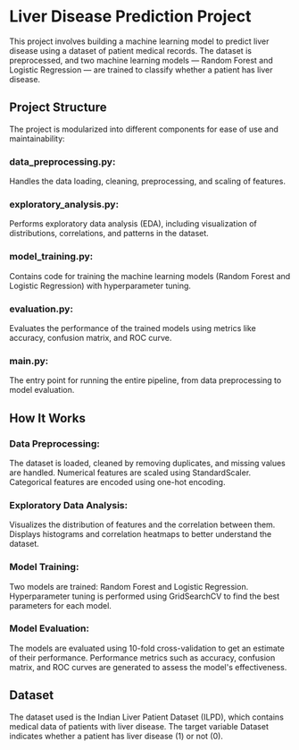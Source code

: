 # Liver Disease Prediction Project
This project involves building a machine learning model to predict liver disease using a dataset of patient medical records. The dataset is preprocessed, and two machine learning models — Random Forest and Logistic Regression — are trained to classify whether a patient has liver disease.

## Project Structure
The project is modularized into different components for ease of use and maintainability:

### data_preprocessing.py: 
Handles the data loading, cleaning, preprocessing, and scaling of features.
### exploratory_analysis.py: 
Performs exploratory data analysis (EDA), including visualization of distributions, correlations, and patterns in the dataset.
### model_training.py: 
Contains code for training the machine learning models (Random Forest and Logistic Regression) with hyperparameter tuning.
### evaluation.py: 
Evaluates the performance of the trained models using metrics like accuracy, confusion matrix, and ROC curve.
### main.py: 
The entry point for running the entire pipeline, from data preprocessing to model evaluation.

## How It Works
### Data Preprocessing:
The dataset is loaded, cleaned by removing duplicates, and missing values are handled.
Numerical features are scaled using StandardScaler.
Categorical features are encoded using one-hot encoding.

### Exploratory Data Analysis:
Visualizes the distribution of features and the correlation between them.
Displays histograms and correlation heatmaps to better understand the dataset.

### Model Training:
Two models are trained: Random Forest and Logistic Regression.
Hyperparameter tuning is performed using GridSearchCV to find the best parameters for each model.

### Model Evaluation:
The models are evaluated using 10-fold cross-validation to get an estimate of their performance.
Performance metrics such as accuracy, confusion matrix, and ROC curves are generated to assess the model's effectiveness.

## Dataset
The dataset used is the Indian Liver Patient Dataset (ILPD), which contains medical data of patients with liver disease. The target variable Dataset indicates whether a patient has liver disease (1) or not (0).